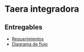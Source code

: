# Taera integradora

## Entregables

- [Requerimientos](https://docs.google.com/document/d/1puYSQYLni2cFHUShpzR6hn3tHyDRqIEHP5eweAOt2P0/edit?usp=sharing)
- [Diagrama de flujo](https://drive.google.com/file/d/1T3pKF2nkyW0oymCRoPV_cEpfvJI2A2Uc/view)